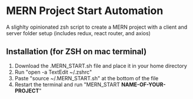 <h1>MERN Project Start Automation</h1>
A slighlty opinionated zsh script to create a MERN project with a client and server folder setup (includes redux, react router, and axios)


<h2>Installation (for ZSH on mac terminal)</h2>
<ol>
  <li>Download the .MERN_START.sh file and place it in your home directory</li>
  <li>Run "open -a TextEdit ~/.zshrc"</li>
  <li>Paste "source ~/.MERN_START.sh" at the bottom of the file</li>
  <li>Restart the terminal and run "MERN_START <strong>NAME-OF-YOUR-PROJECT</strong>"</li>
</ol>
